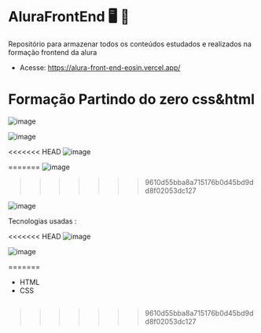 # AluraFrontEnd 🖥️ 🎨
Repositório para armazenar todos os conteúdos estudados e realizados na formação frontend da alura

- Acesse: https://alura-front-end-eosin.vercel.app/

# Formação Partindo do zero css&html

![image](https://github.com/LeonardoAndrad3/AluraFrontEnd/assets/78766172/0d524e35-28f8-44f5-8b50-72b76679cf71)

![image](https://github.com/LeonardoAndrad3/AluraFrontEnd/assets/78766172/9f0ad5e4-0aa4-4421-9359-3de8818750ed)

<<<<<<< HEAD
![image](https://github.com/LeonardoAndrad3/AluraFrontEnd/assets/78766172/9f0ad5e4-0aa4-4421-9359-3de8818750ed)

=======
![image](https://github.com/LeonardoAndrad3/AluraFrontEnd/assets/78766172/9f7898a1-8b58-4815-85b8-60a31417c784)
>>>>>>> 9610d55bba8a715176b0d45bd9dd8f02053dc127

![image](https://github.com/LeonardoAndrad3/AluraFrontEnd/assets/78766172/38052aba-8213-4f89-a123-0b18ee6285ff)

<p>Tecnologias usadas : </p>

<<<<<<< HEAD
![image](https://github.com/LeonardoAndrad3/AluraFrontEnd/assets/78766172/9f7898a1-8b58-4815-85b8-60a31417c784)

![image](https://github.com/LeonardoAndrad3/AluraFrontEnd/assets/78766172/38052aba-8213-4f89-a123-0b18ee6285ff)

=======
- HTML
- CSS

##
>>>>>>> 9610d55bba8a715176b0d45bd9dd8f02053dc127
